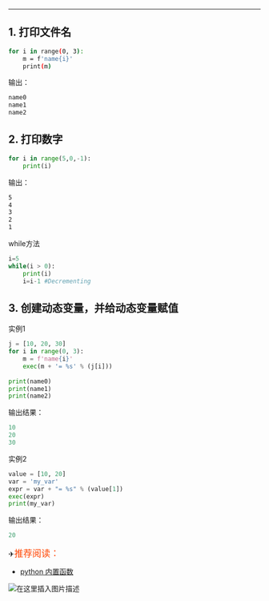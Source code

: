 

---
## 1. 打印文件名
```bash
for i in range(0, 3):
    m = f'name{i}'
    print(m)
```
输出：

```bash
name0
name1
name2
```
## 2. 打印数字
```python
for i in range(5,0,-1):
    print(i)
```
输出：
```bash
5
4
3
2
1
```
while方法
```python
i=5 
while(i > 0):
    print(i)
    i=i-1 #Decrementing 
```

## 3. 创建动态变量，并给动态变量赋值
实例1
```python
j = [10, 20, 30]
for i in range(0, 3):
    m = f'name{i}'
    exec(m + '= %s' % (j[i]))
 
print(name0)
print(name1)
print(name2)
```
输出结果：

```python
10
20
30
```

实例2
```python
value = [10, 20]
var = 'my_var'
expr = var + "= %s" % (value[1])
exec(expr)
print(my_var)
```
输出结果：

```python
20
```
✈<font color=	#FF4500 size=4 style="font-family:Courier New">推荐阅读：</font>

 - [python 内置函数](https://blog.csdn.net/xixihahalelehehe/article/details/104913051)

![在这里插入图片描述](https://img-blog.csdnimg.cn/bbad393270e04448bc8f1eaa022785eb.gif#pic_center)

